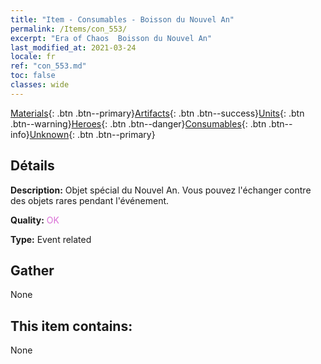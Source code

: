 ```yaml
---
title: "Item - Consumables - Boisson du Nouvel An"
permalink: /Items/con_553/
excerpt: "Era of Chaos  Boisson du Nouvel An"
last_modified_at: 2021-03-24
locale: fr
ref: "con_553.md"
toc: false
classes: wide
---
```

 [Materials](/fr/Items/){: .btn .btn--primary}[Artifacts](/fr/Items/Artifacts/){: .btn .btn--success}[Units](/fr/Items/Units/){: .btn .btn--warning}[Heroes](/fr/Items/Heroes/){: .btn .btn--danger}[Consumables](/fr/Items/Consumables/){: .btn .btn--info}[Unknown](/fr/Items/Unknown/){: .btn .btn--primary}

## Détails
 **Description:** Objet spécial du Nouvel An. Vous pouvez l'échanger contre des objets rares pendant l'événement.

 **Quality:** <span style="color: #DA70D6">OK</span>

 **Type:** Event related

## Gather

  None

## This item contains:

  None

